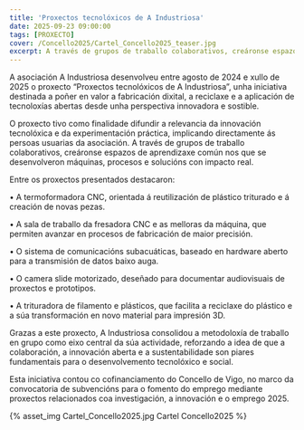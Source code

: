 ```yaml
---
title: 'Proxectos tecnolóxicos de A Industriosa'
date: 2025-09-23 09:00:00
tags: [PROXECTO]
cover: /Concello2025/Cartel_Concello2025_teaser.jpg
excerpt: A través de grupos de traballo colaborativos, creáronse espazos de aprendizaxe común nos que se desenvolveron máquinas, procesos e solucións con impacto real.
---
```


A asociación A Industriosa desenvolveu entre agosto de 2024 e xullo de 2025 o proxecto “Proxectos tecnolóxicos de A Industriosa”, unha iniciativa destinada a poñer en valor a fabricación dixital, a reciclaxe e a aplicación de tecnoloxías abertas desde unha perspectiva innovadora e sostible.

O proxecto tivo como finalidade difundir a relevancia da innovación tecnolóxica e da experimentación práctica, implicando directamente ás persoas usuarias da asociación. A través de grupos de traballo colaborativos, creáronse espazos de aprendizaxe común nos que se desenvolveron máquinas, procesos e solucións con impacto real.

Entre os proxectos presentados destacaron:

• A termoformadora CNC, orientada á reutilización de plástico triturado e á creación de novas pezas.

• A sala de traballo da fresadora CNC e as melloras da máquina, que permiten avanzar en procesos de fabricación de maior precisión.

• O sistema de comunicacións subacuáticas, baseado en hardware aberto para a transmisión de datos baixo auga.

• O camera slide motorizado, deseñado para documentar audiovisuais de proxectos e prototipos.

• A trituradora de filamento e plásticos, que facilita a reciclaxe do plástico e a súa transformación en novo material para impresión 3D.

Grazas a este proxecto, A Industriosa consolidou a metodoloxía de traballo en grupo como eixo central da súa actividade, reforzando a idea de que a colaboración, a innovación aberta e a sustentabilidade son piares fundamentais para o desenvolvemento tecnolóxico e social.

Esta iniciativa contou co cofinanciamento do Concello de Vigo, no marco da convocatoria de subvencións para o fomento do emprego mediante proxectos relacionados coa investigación, a innovación e o emprego 2025.

{% asset_img Cartel_Concello2025.jpg Cartel Concello2025 %} 
